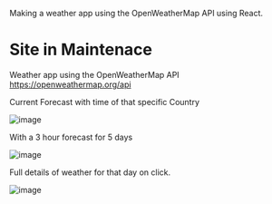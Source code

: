 Making a weather app using the OpenWeatherMap API using React.
<h1>Site in Maintenace </h1>

Weather app using the OpenWeatherMap API
https://openweathermap.org/api

Current Forecast with time of that specific Country 

![image](https://github.com/shoeslace911/weather-app/assets/98511262/d9cfa3b6-7dc4-4ceb-80c9-53757f59f3b1)


With a 3 hour forecast for 5 days

![image](https://github.com/shoeslace911/weather-app/assets/98511262/8b2f2028-ca0c-429e-8d87-568c16554833)

Full details of weather for that day on click.

![image](https://github.com/shoeslace911/weather-app/assets/98511262/b682b798-ef3e-47d2-8067-f8e5b107de8f)


